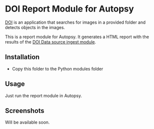 # DOI Report Module for Autopsy

[DOI](https://github.com/labcif/DOI/) is an application that searches for images in a provided folder and detects objects in the images.

This is a report module for Autopsy. It generates a HTML report with the results of the [DOI Data source ingest module](https://github.com/labcif/DOI/doi_autopsy_modules/doi_ingest).


## Installation

* Copy this folder to the Python modules folder

## Usage

Just run the report module in Autopsy.

## Screenshots

Will be available soon.